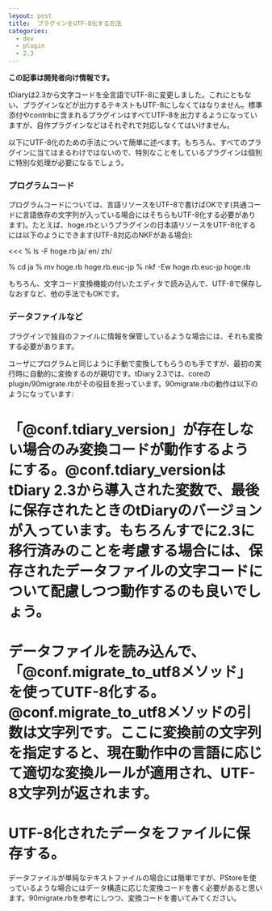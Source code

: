 ```yaml
---
leyout: post
title:  プラグインをUTF-8化する方法
categories:
  - dev
  - plugin
  - 2.3
---
```

**この記事は開発者向け情報です。**

tDiaryは2.3から文字コードを全言語でUTF-8に変更しました。これにともない、プラグインなどが出力するテキストもUTF-8にしなくてはなりません。標準添付やcontribに含まれるプラグインはすべてUTF-8を出力するようになっていますが、自作プラグインなどはそれぞれで対応しなくてはいけません。

以下にUTF-8化のための手法について簡単に述べます。もちろん、すべてのプラグインに当てはまるわけではないので、特別なことをしているプラグインは個別に特別な処理が必要になるでしょう。

### プログラムコード
プログラムコードについては、言語リソースをUTF-8で書けばOKです(共通コードに言語依存の文字列が入っている場合にはそちらもUTF-8化する必要があります)。たとえば、hoge.rbというプラグインの日本語リソースをUTF-8化するには以下のようにできます(UTF-8対応のNKFがある場合):

<<<
% ls -F
hoge.rb  ja/  en/  zh/

% cd ja
% mv hoge.rb hoge.rb.euc-jp
% nkf -Ew hoge.rb.euc-jp hoge.rb
>>>

もちろん、文字コード変換機能の付いたエディタで読み込んで、UTF-8で保存しなおすなど、他の手法でもOKです。

### データファイルなど
プラグインで独自のファイルに情報を保管しているような場合には、それも変換する必要があります。

ユーザにプログラムと同じように手動で変換してもらうのも手ですが、最初の実行時に自動的に変換するのが親切です。tDiary 2.3では、coreのplugin/90migrate.rbがその役目を担っています。90migrate.rbの動作は以下のようになっています:

# 「@conf.tdiary_version」が**存在しない場合のみ**変換コードが動作するようにする。@conf.tdiary_versionはtDiary 2.3から導入された変数で、最後に保存されたときのtDiaryのバージョンが入っています。もちろんすでに2.3に移行済みのことを考慮する場合には、保存されたデータファイルの文字コードについて配慮しつつ動作するのも良いでしょう。
# データファイルを読み込んで、「@conf.migrate_to_utf8メソッド」を使ってUTF-8化する。@conf.migrate_to_utf8メソッドの引数は文字列です。ここに変換前の文字列を指定すると、現在動作中の言語に応じて適切な変換ルールが適用され、UTF-8文字列が返されます。
# UTF-8化されたデータをファイルに保存する。

データファイルが単純なテキストファイルの場合には簡単ですが、PStoreを使っているような場合にはデータ構造に応じた変換コードを書く必要があると思います。90migrate.rbを参考にしつつ、変換コードを書いてみてください。

